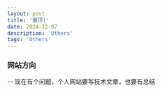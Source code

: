 ```yaml
---
layout: post
title: '置顶|'
date: 2024-12-07
description: 'Others'
tags: 'Others'
--- 
```

### 网站方向

-- 现在有个问题，个人网站要写技术文章，也要有总结





